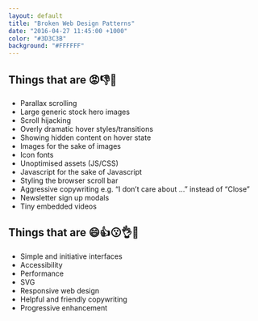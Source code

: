 ```yaml
---
layout: default
title: "Broken Web Design Patterns"
date: "2016-04-27 11:45:00 +1000"
color: "#3D3C3B"
background: "#FFFFFF"
---
```


## Things that are 😡👎💩

* Parallax scrolling
* Large generic stock hero images
* Scroll hijacking
* Overly dramatic hover styles/transitions
* Showing hidden content on hover state
* Images for the sake of images
* Icon fonts
* Unoptimised assets (JS/CSS)
* Javascript for the sake of Javascript
* Styling the browser scroll bar
* Aggressive copywriting e.g. “I don’t care about …” instead of “Close”
* Newsletter sign up modals
* Tiny embedded videos

## Things that are 😄👍😗👌💯

* Simple and initiative interfaces
* Accessibility
* Performance
* SVG
* Responsive web design
* Helpful and friendly copywriting
* Progressive enhancement